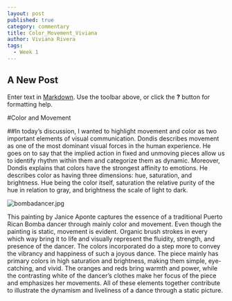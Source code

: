 ```yaml
---
layout: post
published: true
category: commentary
title: Color_Movement_Viviana
author: Viviana Rivera
tags:
  - Week 1
---
```

## A New Post

Enter text in [Markdown](http://daringfireball.net/projects/markdown/). Use the toolbar above, or click the **?** button for formatting help.

#Color and Movement

##In today’s discussion, I wanted to highlight movement and color as two important elements of visual communication. Dondis describes movement as one of the most dominant visual forces in the human experience. He goes on to say that the implied action in fixed and unmoving pieces allow us to identify rhythm within them and categorize them as dynamic. Moreover, Dondis explains that colors have the strongest affinity to emotions. He describes color as having three dimensions: hue, saturation, and brightness. Hue being the color itself, saturation the relative purity of the hue in relation to gray, and brightness the scale of light to dark. 

![bombadancer.jpg]({{site.baseurl}}/assets/bombadancer.jpg)

This painting by Janice Aponte captures the essence of a traditional Puerto Rican Bomba dancer through mainly color and movement. Even though the painting is static, movement is evident. Organic brush strokes in every which way bring it to life and visually represent the fluidity, strength, and presence of the dancer. The colors incorporated do a step more to convey the vibrancy and happiness of such a joyous dance. The piece mainly has primary colors in high saturation and brightness, making them simple, eye-catching, and vivid. The oranges and reds bring warmth and power, while the contrasting white of the dancer’s clothes make her focus of the piece and emphasizes her movements. All of these elements together contribute to illustrate the dynamism and liveliness of a dance through a static picture. 
